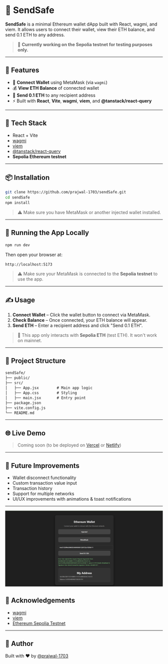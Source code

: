 # 🦾 SendSafe

**SendSafe** is a minimal Ethereum wallet dApp built with React, wagmi, and viem. It allows users to connect their wallet, view their ETH balance, and send 0.1 ETH to any address.

> 🧪 **Currently working on the Sepolia testnet for testing purposes only.**

---

## 🚀 Features

- 🔌 **Connect Wallet** using MetaMask (via `wagmi`)
- 💰 **View ETH Balance** of connected wallet
- 💸 **Send 0.1 ETH** to any recipient address
- ⚡ Built with **React**, **Vite**, **wagmi**, **viem**, and **@tanstack/react-query**

---

## 🧰 Tech Stack

- React + Vite
- [wagmi](https://wagmi.sh/)
- [viem](https://viem.sh/)
- [@tanstack/react-query](https://tanstack.com/query/v5)
- **Sepolia Ethereum testnet**

---

## 📦 Installation

```bash
git clone https://github.com/prajwal-1703/sendSafe.git
cd sendSafe
npm install
```

> ⚠️ Make sure you have MetaMask or another injected wallet installed.

---

## 🧪 Running the App Locally

```bash
npm run dev
```

Then open your browser at:

```
http://localhost:5173
```

> ⚠️ Make sure your MetaMask is connected to the **Sepolia testnet** to use the app.

---

## ✍️ Usage

1. **Connect Wallet** – Click the wallet button to connect via MetaMask.
2. **Check Balance** – Once connected, your ETH balance will appear.
3. **Send ETH** – Enter a recipient address and click "Send 0.1 ETH".

> 🧪 This app only interacts with **Sepolia ETH** (test ETH). It won't work on mainnet.

---

## 📁 Project Structure

```
sendSafe/
├── public/
├── src/
│   ├── App.jsx        # Main app logic
│   ├── App.css        # Styling
│   ├── main.jsx       # Entry point
├── package.json
├── vite.config.js
└── README.md
```

---

## 🌐 Live Demo

> Coming soon (to be deployed on [Vercel](https://vercel.com/) or [Netlify](https://netlify.com/))

---

## 🧠 Future Improvements

* Wallet disconnect functionality
* Custom transaction value input
* Transaction history
* Support for multiple networks
* UI/UX improvements with animations & toast notifications

---

![App Screenshot](./safeSend/src/assets/screenshot.png)


## 🙌 Acknowledgements

* [wagmi](https://wagmi.sh/)
* [viem](https://viem.sh/)
* [Ethereum Sepolia Testnet](https://sepolia.dev/)

---

## 👋 Author

Built with ❤️ by [@prajwal-1703](https://github.com/prajwal-1703)

